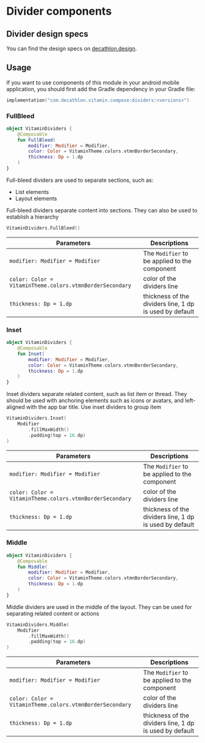 # Divider components

## Divider design specs

You can find the design specs on [decathlon.design](https://www.decathlon.design/).

## Usage

If you want to use components of this module in your android mobile application, you should
first add the Gradle dependency in your Gradle file:

```kotlin
implementation("com.decathlon.vitamin.compose:dividers:<versions>")
```

### FullBleed

```kotlin
object VitaminDividers {
    @Composable
    fun FullBleed(
        modifier: Modifier = Modifier,
        color: Color = VitaminTheme.colors.vtmnBorderSecondary,
        thickness: Dp = 1.dp
    )
}
```

Full-bleed dividers are used to separate sections, such as:

- List elements
- Layout elements

Full-bleed dividers separate content into sections. They can also be used to establish a hierarchy

```kotlin
VitaminDividers.FullBleed()
```

Parameters | Descriptions
-- | --
`modifier: Modifier = Modifier` | The `Modifier` to be applied to the component
`color: Color = VitaminTheme.colors.vtmnBorderSecondary` | color of the dividers line
`thickness: Dp = 1.dp` | thickness of the dividers line, 1 dp is used by default

### Inset

```kotlin
object VitaminDividers {
    @Composable
    fun Inset(
        modifier: Modifier = Modifier,
        color: Color = VitaminTheme.colors.vtmnBorderSecondary,
        thickness: Dp = 1.dp
    )
}
```

Inset dividers separate related content, such as list item or thread. They should be used with anchoring elements such as icons or avatars, and left-aligned with the app bar title.
Use inset dividers to group item

```kotlin
VitaminDividers.Inset(
    Modifier
        .fillMaxWidth()
        .padding(top = 16.dp)
)
```

Parameters | Descriptions
-- | --
`modifier: Modifier = Modifier` | The `Modifier` to be applied to the component
`color: Color = VitaminTheme.colors.vtmnBorderSecondary` | color of the dividers line
`thickness: Dp = 1.dp` | thickness of the dividers line, 1 dp is used by default

### Middle

```kotlin
object VitaminDividers {
    @Composable
    fun Middle(
        modifier: Modifier = Modifier,
        color: Color = VitaminTheme.colors.vtmnBorderSecondary,
        thickness: Dp = 1.dp
    )
}
```

Middle dividers are used in the middle of the layout. They can be used for separating related content or actions

```kotlin
VitaminDividers.Middle(
    Modifier
        .fillMaxWidth()
        .padding(top = 16.dp)
)
```


Parameters | Descriptions
-- | --
`modifier: Modifier = Modifier` | The `Modifier` to be applied to the component
`color: Color = VitaminTheme.colors.vtmnBorderSecondary` | color of the dividers line
`thickness: Dp = 1.dp` | thickness of the dividers line, 1 dp is used by default

